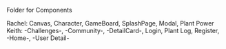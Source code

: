 Folder for Components

Rachel: Canvas, Character, GameBoard, SplashPage, Modal, Plant Power
Keith: -Challenges-, -Community-, -DetailCard-, Login, Plant Log, Register, -Home-, -User Detail-